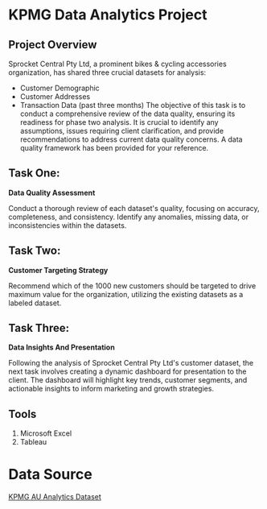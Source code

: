 # KPMG Data Analytics Project 

## Project Overview
Sprocket Central Pty Ltd, a prominent bikes & cycling accessories organization, has shared three crucial datasets for analysis:

  - Customer Demographic
  - Customer Addresses
  - Transaction Data (past three months)
The objective of this task is to conduct a comprehensive review of the data quality, ensuring its readiness for phase two analysis. It is crucial to identify any assumptions, issues requiring client clarification, and provide recommendations to address current data quality concerns. A data quality framework has been provided for your reference.

## Task One: 

**Data Quality Assessment**

Conduct a thorough review of each dataset's quality, focusing on accuracy, completeness, and consistency.
Identify any anomalies, missing data, or inconsistencies within the datasets.

## Task Two:

**Customer Targeting Strategy** 

Recommend which of the 1000 new customers should be targeted to drive maximum value for the organization, utilizing the existing datasets as a labeled dataset.

## Task Three:

**Data Insights And Presentation**

Following the analysis of Sprocket Central Pty Ltd's customer dataset, the next task involves creating a dynamic dashboard for presentation to the client. The dashboard will highlight key trends, customer segments, and actionable insights to inform marketing and growth strategies.

## Tools

1.  Microsoft Excel
2. Tableau

# Data Source
[KPMG AU Analytics Dataset](https://cdn-assets.theforage.com/vinternship_modules/kpmg_data_analytics/KPMG_VI_New_raw_data_update_final.xlsx)
